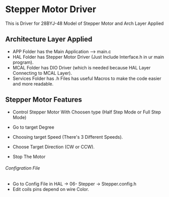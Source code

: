 # Stepper Motor Driver
This is Driver for 28BYJ-48 Model of Stepper Motor and Arch Layer Applied

## Architecture Layer Applied
- APP Folder has the Main Application --> main.c
- HAL Folder has Stepper Motor Driver (Just Include Interface.h in ur main program).
- MCAL Folder has DIO Driver (which is needed because HAL Layer Connecting to MCAL Layer).
- Services Folder has .h Files has useful Macros to make the code easier and more readable.

## Stepper Motor Features
- Control Stepper Motor With Choosen type (Half Step Mode or Full Step Mode)
- Go to target Degree
- Choosing target Speed (There's 3 Different Speeds).
- Choose Target Direction (CW or CCW).

- Stop The Motor


###### Configration File
* Go to Config File in HAL -> 06- Stepper -> Stepper.config.h
* Edit coils pins depend on wire Color.